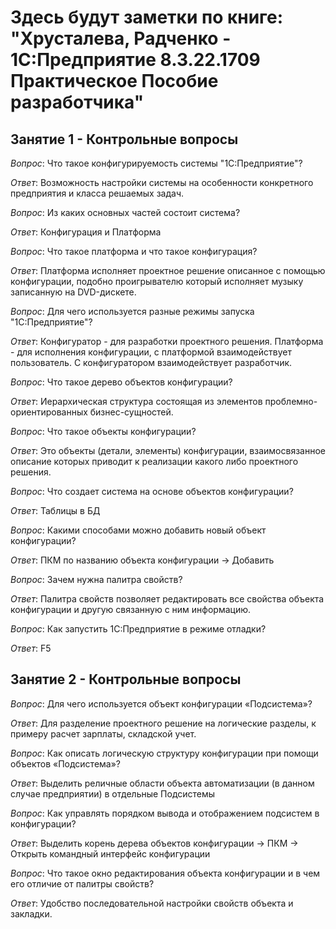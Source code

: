 # Здесь будут заметки по книге: "Хрусталева, Радченко - 1С:Предприятие 8.3.22.1709 Практическое Пособие разработчика"

## Занятие 1 - Контрольные вопросы
*Вопрос*: Что такое конфигурируемость системы "1С:Предприятие"?

*Ответ*: Возможность настройки системы на особенности конкретного предприятия и класса решаемых задач.

*Вопрос*: Из каких основных частей состоит система?

*Ответ*: Конфигурация и Платформа

*Вопрос*: Что такое платформа и что такое конфигурация?

*Ответ*: Платформа исполняет проектное решение описанное с помощью конфигурации, подобно проигрывателю который исполняет музыку записанную на DVD-дискете.

*Вопрос*: Для чего используется разные режимы запуска "1C:Предприятие"?

*Ответ*: Конфигуратор - для разработки проектного решения. Платформа - для исполнения конфигурации, с платформой взаимодействует пользователь. С конфигуратором взаимодействует разработчик.

*Вопрос*: Что такое дерево объектов конфигурации?

*Ответ*: Иерархическая структура состоящая из элементов проблемно-ориентированных бизнес-сущностей.

*Вопрос*: Что такое объекты конфигурации?

*Ответ*: Это объекты (детали, элементы) конфигурации, взаимосвязанное описание которых приводит к реализации какого либо проектного решения.

*Вопрос*: Что создает система на основе объектов конфигурации?

*Ответ*: Таблицы в БД

*Вопрос*: Какими способами можно добавить новый объект конфигурации? 

*Ответ*: ПКМ по названию объекта конфигурации -> Добавить

*Вопрос*: Зачем нужна палитра свойств?

*Ответ*: Палитра свойств позволяет редактировать все свойства объекта конфигурации и другую связанную с ним информацию.

*Вопрос*: Как запустить 1С:Предприятие в режиме отладки?

*Ответ*: F5

## Занятие 2 - Контрольные вопросы

*Вопрос*: Для чего используется объект конфигурации «Подсистема»?

*Ответ*: Для разделение проектного решение на логические разделы, к примеру расчет зарплаты, складской учет.

*Вопрос*: Как описать логическую структуру конфигурации при помощи объектов «Подсистема»?

*Ответ*: Выделить реличные области объекта автоматизации (в данном случае предприятии) в отдельные Подсистемы

*Вопрос*: Как управлять порядком вывода и отображением подсистем в конфигурации?

*Ответ*: Выделить корень дерева объектов конфигурации -> ПКМ -> Открыть командный интерфейс конфигурации

*Вопрос*: Что такое окно редактирования объекта конфигурации и в чем его отличие от палитры свойств?

*Ответ*: Удобство последовательной настройки свойств объекта и закладки.

